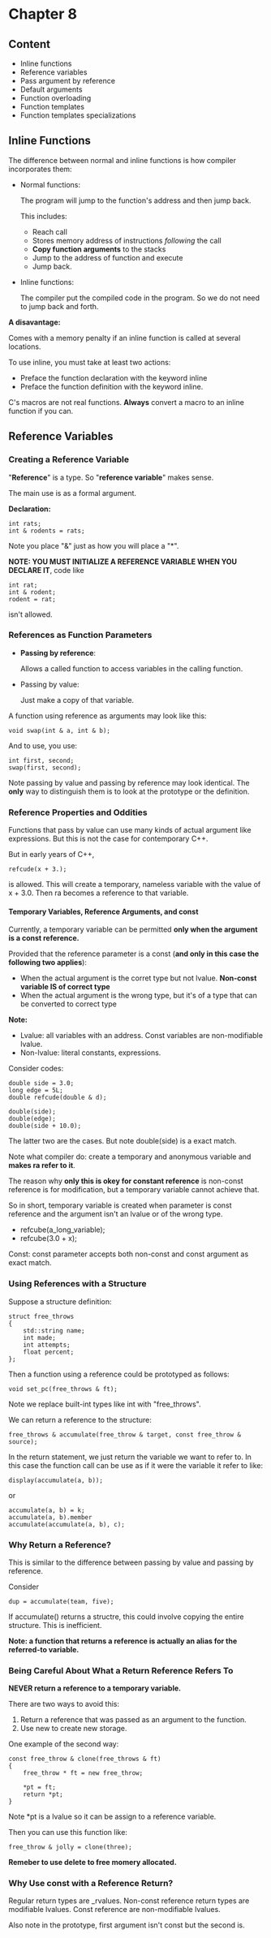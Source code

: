 # Chapter 8

## Content

* Inline functions
* Reference variables
* Pass argument by reference
* Default arguments
* Function overloading
* Function templates
* Function templates specializations

## Inline Functions

The difference between normal and inline functions is how compiler incorporates them:

* Normal functions:

	The program will jump to the function's address and then jump back.

	This includes:

	* Reach call
	* Stores memory address of instructions *following* the call
	* **Copy function arguments** to the stacks
	* Jump to the address of function and execute
	* Jump back.

* Inline functions:
	
	The compiler put the compiled code in the program. So we do not need to jump back and forth.

**A disavantage:**

Comes with a memory penalty if an inline function is called at several locations.

To use inline, you must take at least two actions:

* Preface the function declaration with the keyword inline
* Preface the function definition with the keyword inline.

C's macros are not real functions. **Always** convert a macro to an inline function if you can.

## Reference Variables

### Creating a Reference Variable

"**Reference**" is a type. So "**reference variable**" makes sense.

The main use is as a formal argument.

**Declaration:**
		
	int rats;
	int & rodents = rats;

Note you place "&" just as how you will place a "*".

**NOTE: YOU MUST INITIALIZE A REFERENCE VARIABLE WHEN YOU DECLARE IT**, code like

	int rat;
	int & rodent;
	rodent = rat;

isn't allowed.

### References as Function Parameters

* **Passing by reference**:
  
  Allows a called function to access variables in the calling function.

* Passing by value:
  
  Just make a copy of that variable.

A function using reference as arguments may look like this:

	void swap(int & a, int & b);

And to use, you use:
	
	int first, second;
	swap(first, second);

Note passing by value and passing by reference may look identical. The **only** way to distinguish them is to look at the prototype or the definition.

### Reference Properties and Oddities

Functions that pass by value can use many kinds of actual argument like expressions. But this is not the case for contemporary C++.

But in early years of C++, 

	refcude(x + 3.);

is allowed. This will create a temporary, nameless variable with the value of x + 3.0. Then ra becomes a reference to that variable.

#### Temporary Variables, Reference Arguments, and const

Currently, a temporary variable can be permitted **only when the argument is a const reference.**

Provided that the reference parameter is a const (**and only in this case the following two applies**):

* When the actual argument is the corret type but not lvalue. **Non-const variable IS of correct type**
* When the actual argument is the wrong type, but it's of a type that can be converted to correct type

**Note:**

* Lvalue: all variables with an address. Const variables are non-modifiable lvalue.
* Non-lvalue: literal constants, expressions.

Consider codes:

	double side = 3.0;
	long edge = 5L;
	double refcude(double & d);

	double(side);
	double(edge);
	double(side + 10.0);

The latter two are the cases. But note double(side) is a exact match.

Note what compiler do: create a temporary and anonymous variable and **makes ra refer to it**.

The reason why **only this is okey for constant reference** is non-const reference is for modification, but a temporary variable cannot achieve that.

So in short, temporary variable is created when parameter is const reference and the argument isn't an lvalue or of the wrong type.

* refcube(a_long_variable);
* refcube(3.0 + x);

Const: const parameter accepts both non-const and const argument as exact match.

### Using References with a Structure

Suppose a structure definition:

	struct free_throws
	{
		std::string name;
		int made;
		int attempts;
		float percent;
	};

Then a function using a reference could be prototyped as follows:
	
	void set_pc(free_throws & ft);

Note we replace built-int types like int with "free_throws".

We can return a reference to the structure: 

	free_throws & accumulate(free_throw & target, const free_throw & source);

In the return statement, we just return the variable we want to refer to. In this case
the function call can be use as if it were the variable it refer to like:

	display(accumulate(a, b));

or

	accumulate(a, b) = k;
	accumulate(a, b).member
	accumulate(accumulate(a, b), c);

### Why Return a Reference?

This is similar to the difference between passing by value and passing by reference.

Consider
	
	dup = accumulate(team, five);

If accumulate() returns a structre, this could involve copying the entire structure. This is inefficient.

**Note: a function that returns a reference is actually an alias for the referred-to variable.**

### Being Careful About What a Return Reference Refers To

**NEVER return a reference to a temporary variable.**

There are two ways to avoid this:

1. Return a reference that was passed as an argument to the function.
2. Use new to create new storage.

One example of the second way:

	const free_throw & clone(free_throws & ft)
	{
		free_throw * ft = new free_throw;

		*pt = ft;
		return *pt;
	}

Note *pt is a lvalue so it can be assign to a reference variable.

Then you can use this function like:

	free_throw & jolly = clone(three);

**Remeber to use delete to free momery allocated.**

### Why Use const with a Reference Return?

Regular return types are _rvalues. Non-const reference return types are modifiable lvalues. Const reference are non-modifiable lvalues.





Also note in the prototype, first argument isn't const but the second is.







